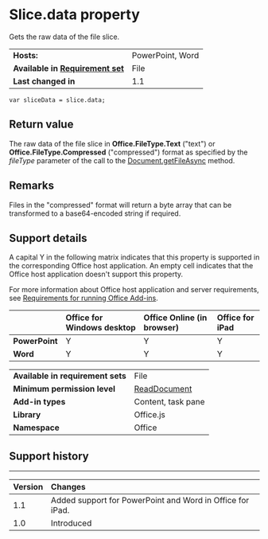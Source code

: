 
# Slice.data property
Gets the raw data of the file slice.

|||
|:-----|:-----|
|**Hosts:**|PowerPoint, Word|
|**Available in [Requirement set](../../docs/overview/specify-office-hosts-and-api-requirements.md)**|File|
|**Last changed in**|1.1|

```
var sliceData = slice.data;
```


## Return value

The raw data of the file slice in  **Office.FileType.Text** ("text") or **Office.FileType.Compressed** ("compressed") format as specified by the _fileType_ parameter of the call to the [Document.getFileAsync](/reference/shared/document.getfileasync.md) method.


## Remarks

Files in the "compressed" format will return a byte array that can be transformed to a base64-encoded string if required.


## Support details


A capital Y in the following matrix indicates that this property is supported in the corresponding Office host application. An empty cell indicates that the Office host application doesn't support this property.

For more information about Office host application and server requirements, see [Requirements for running Office Add-ins](../../docs/overview/requirements-for-running-office-add-ins.md).


||**Office for Windows desktop**|**Office Online (in browser)**|**Office for iPad**|
|:-----|:-----|:-----|:-----|
|**PowerPoint**|Y|Y|Y|
|**Word**|Y|Y|Y|


|||
|:-----|:-----|
|**Available in requirement sets**|File|
|**Minimum permission level**|[ReadDocument](../../docs/develop/requesting-permissions-for-api-use-in-content-and-task-pane-add-ins.md)|
|**Add-in types**|Content, task pane|
|**Library**|Office.js|
|**Namespace**|Office|

## Support history



****


|**Version**|**Changes**|
|:-----|:-----|
|1.1|Added support for PowerPoint and Word in Office for iPad.|
|1.0|Introduced|
